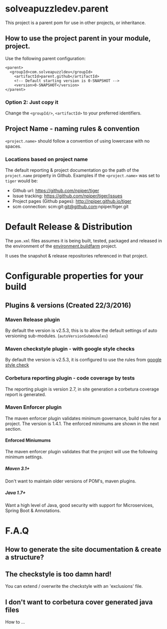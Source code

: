 # solveapuzzledev.parent

This project is a parent pom for use in other projects, or inheritance.

## How to use the project parent in your module, project.

Use the following parent configuration:

```
<parent>
  <groupId>com.solveapuzzldev</groupId>
    <artifactId>parent.github</artifactId>
    <!-- Default starting version is 0-SNAPSHOT -->
    <version>0-SNAPSHOT</version>
</parent>
```

### Option 2:  Just copy it 

Change the `<groupId/>`, `<artifactId>` to your preferred identifiers. 

## Project Name - naming rules & convention

`<project.name>` should follow a convention of using lowercase with no spaces.

### Locations based on project name

The default reporting & project documentation go the path of the `project.name` property in Github.  Examples if the `<project.name>` was set to `tiger` would be:

* Github url:  https://github.com/npiper/tiger
* Issue tracking: https://github.com/npiper/tiger/issues
* Project pages (Github pages):  http://npiper.github.io/tiger
* scm connection: scm:git:git@github.com:npiper/tiger.git


# Default Release & Distribution

The `pom.xml` files assumes it is being built, tested, packaged and released in the environment of the [environment.buildfarm](https://bitbucket.org/n_piper/environment.buildfarm) project.

It uses the snapshot & release repositories referenced in that project.


# Configurable properties for your build

## Plugins & versions (Created 22/3/2016)

### Maven Release plugin

By default the version is v2.5.3, this is to allow the default settings
of auto versioning sub-modules. (`autoVersionSubmodules`)

### Maven checkstyle plugin - with google style checks

By default the version is v2.5.3, it is configured to use the rules from
[google style check](http://checkstyle.sourceforge.net/google_style.html)

### Corbetura reporting plugin - code coverage by tests

The reporting plugin is version 2.7, in site generation a corbetura coverage report is generated.

### Maven Enforcer plugin

The maven enforcer plugin validates minimum governance, build rules for a project. The version is 1.4.1.
The enforced minimums are shown in the next section.

#### Enforced Miniumums

The maven enforcer plugin validates that the project will use the following minimum settings.

##### Maven 3.1+

Don't want to maintain older versions of POM's, maven plugins.

##### Java 1.7+

Want a high level of Java, good security with support for Microservices, Spring Boot & Annotations.

# F.A.Q

## How to generate the site documentation & create a structure?

## The checkstyle is too damn hard!

You can extend / overwrite the checkstyle with an 'exclusions' file.

## I don't want to corbetura cover generated java files

How to ...

